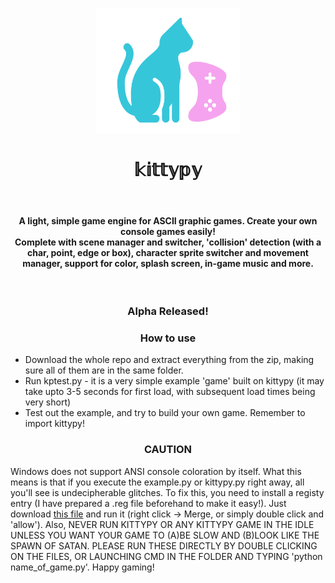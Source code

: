 <p align="center"><img src="kittypy.png" width=230 height=200></p>
<h1 align="center">𝕜𝕚𝕥𝕥𝕪𝕡𝕪</h1><br>
<h4 align="center">A light, simple game engine for ASCII graphic games. Create your own console games easily!<br>
Complete with scene manager and switcher, 'collision' detection (with a char, point, edge or box), character sprite switcher and movement manager, support for color, splash screen, in-game music and more.</h4><br>
<h3 align="center">Alpha Released!</h3>
<h3 align="center">How to use</h3>
<ul><li>Download the whole repo and extract everything from the zip, making sure all of them are in the same folder.
  <li>Run kptest.py - it is a very simple example 'game' built on kittypy (it may take upto 3-5 seconds for first load, with subsequent load times being very short)</li>
  <li>Test out the example, and try to build your own game. Remember to import kittypy!</li>
 </ul>
 <h3 align="center">CAUTION</h3>
 Windows does not support ANSI console coloration by itself. What this means is that if you execute the example.py or kittypy.py right away, all you'll see is undecipherable glitches. To fix this, you need to install a registy entry (I have prepared a .reg file beforehand to make it easy!). Just download <a href="https://raw.githubusercontent.com/at-adityavikram/neptune/master/enablecolor.reg" download>this file</a> and run it (right click -> Merge, or simply double click and 'allow').
 Also, NEVER RUN KITTYPY OR ANY KITTYPY GAME IN THE IDLE UNLESS YOU WANT YOUR GAME TO (A)BE SLOW AND (B)LOOK LIKE THE SPAWN OF SATAN. PLEASE RUN THESE DIRECTLY BY DOUBLE CLICKING ON THE FILES, OR LAUNCHING CMD IN THE FOLDER AND TYPING 'python name_of_game.py'.
 Happy gaming!
  
  
